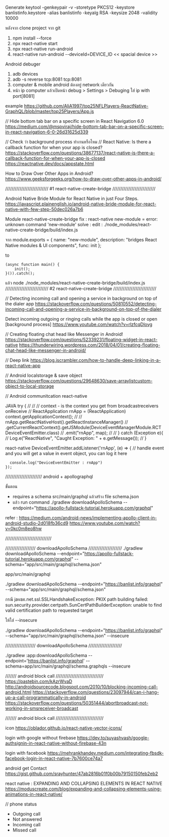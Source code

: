 Generate
keytool -genkeypair -v -storetype PKCS12 -keystore banlistinfo.keystore -alias banlistinfo -keyalg RSA -keysize 2048 -validity 10000

หลังจาก clone project จาก git
1. npm install --force
2. npx react-native start
3. npx react-native run-android
4. react-native run-android --deviceId=DEVICE_ID << spacial device >>

Android debuger
1. adb devices
2. adb -s <device name> reverse tcp:8081 tcp:8081
3. computer & mobile android ต้องอยู่  network เดียวกัน
4. หน้า ip computer แล้วเปิดหน้า debug > Settings > Debuging ใส่ ip with port[8081]


example 
https://github.com/AliA1997/top25NFLPlayers-ReactNative-GraphQL/blob/master/top25Players/App.js


// Hide bottom tab bar on a specific screen in React Navigation 6.0
https://medium.com/@mspviraj/hide-bottom-tab-bar-on-a-specific-screen-in-react-navigation-6-0-26d31625d339



// Check ว่า background process ทำงานหรือไหม
// React Native: Is there a callback function for when your app is closed?
https://stackoverflow.com/questions/38677137/react-native-is-there-a-callback-function-for-when-your-app-is-closed
https://reactnative.dev/docs/appstate.html



How to Draw Over Other Apps in Android?
https://www.geeksforgeeks.org/how-to-draw-over-other-apps-in-android/


/////////////////////////// #1 react-native-create-bridge ///////////////////////////

Android Native Bride Module for React Native in just Four Steps.
https://javascript.plainenglish.io/android-native-bride-module-for-react-native-with-few-step-50dec026a7b6

Module react-native-create-bridge
fix : react-native new-module  = error: unknown command 'new-module'
solve :
  edit : ./node_modules/react-native-create-bridge/build/index.js

  จาก
    module.exports = {
        name: "new-module",
        description: "bridges React Native modules & UI components",
        func: init
    };
  
  to

    (async function main() {
        init();
    }()).catch();

แล้ว node ./node_modules/react-native-create-bridge/build/index.js
/////////////////////////// #2 react-native-create-bridge ///////////////////////////


// Detecting incoming call and opening a service in background on top of the dialer app
https://stackoverflow.com/questions/50810552/detecting-incoming-call-and-opening-a-service-in-background-on-top-of-the-dialer


Detect incoming outgoing or ringing calls while the app is closed or open [background process]
https://www.youtube.com/watch?v=rlzfcqDlovg




// Creating floating chat head like Messenger in Android!
https://stackoverflow.com/questions/52339231/floating-widget-in-react-native
https://thunderwiring.wordpress.com/2018/04/01/creating-floating-chat-head-like-messenger-in-android/



// Deep link
https://blog.jscrambler.com/how-to-handle-deep-linking-in-a-react-native-app

// Android localstorage & save object
https://stackoverflow.com/questions/29648630/save-arraylistcustom-object-to-local-storage

// Android communitcation react-native

JAVA 
try {
//
//                        // context - is the context you get from broadcastreceivers onReceive
//                        ReactApplication rnApp = (ReactApplication) context.getApplicationContext();
//
//                        rnApp.getReactNativeHost().getReactInstanceManager()
//                                .getCurrentReactContext().getJSModule(DeviceEventManagerModule.RCTDeviceEventEmitter.class)
//                                .emit("rnApp", map);
//
//                    } catch (Exception e){
//                        Log.e("ReactNative", "Caught Exception: " + e.getMessage());
//                    }

react-native 
   DeviceEventEmitter.addListener('rnApp', (e) => {
      // handle event and you will get a value in event object, you can log it here

      console.log("DeviceEventEmitter : rnApp")
    });


///////////////////////
android + apollographql

ขั้นตอน
  -  requires a schema  src/main/graphql แล้วสร้าง file  schema.json
  -  แล้ว run command ./gradlew downloadApolloSchema --endpoint="https://apollo-fullstack-tutorial.herokuapp.com/graphql"

refer : https://medium.com/android-news/implementing-apollo-client-in-android-studio-2d018fb36cd9
https://www.youtube.com/watch?v=0kc0m8eo8hw

/////////////////////////////


/////////////////// downloadApolloSchema /////////////////////
./gradlew downloadApolloSchema --endpoint="https://apollo-fullstack-tutorial.herokuapp.com/graphql" --schema="app/src/main/graphql/schema.json"

app/src/main/graphql


./gradlew downloadApolloSchema --endpoint="https://banlist.info/graphql" --schema="app/src/main/graphql/schema.json"


กรณี  javax.net.ssl.SSLHandshakeException: PKIX path building failed: sun.security.provider.certpath.SunCertPathBuilderException: unable to find valid certification path to requested target

ให้ใส่ --insecure

./gradlew downloadApolloSchema --endpoint="https://banlist.info/graphql" --schema="app/src/main/graphql/schema.json" --insecure

/////////////////// downloadApolloSchema /////////////////////

./gradlew :app:downloadApolloSchema --endpoint='https://banlist.info/graphql' --schema=app/src/main/graphql/schema.graphqls --insecure


/////// android block call //////////////////////////////
https://pastebin.com/kAzrWvaD
http://androidsourcecode.blogspot.com/2010/10/blocking-incoming-call-android.html
https://stackoverflow.com/questions/23097944/can-i-hang-up-a-call-programmatically-in-android
https://stackoverflow.com/questions/50351444/abortbroadcast-not-working-in-smsreceiver-broadcast

/////// android block call //////////////////////////////

icon 
https://oblador.github.io/react-native-vector-icons/

login with google without firebase
https://dev.to/suyashvash/google-authsignin-in-react-native-without-firebase-43n

login with facebook
https://mehrankhandev.medium.com/integrating-fbsdk-facebook-login-in-react-native-7b7600ce74a7


android get Contact
https://gist.github.com/srayhunter/47ab2816b01f0b00b79150150feb2eb2


react native  : EXPANDING AND COLLAPSING ELEMENTS IN REACT NATIVE
https://moduscreate.com/blog/expanding-and-collapsing-elements-using-animations-in-react-native/


// phone status
- Outgoing call
- Not answered
- Incoming call
- Missed call
